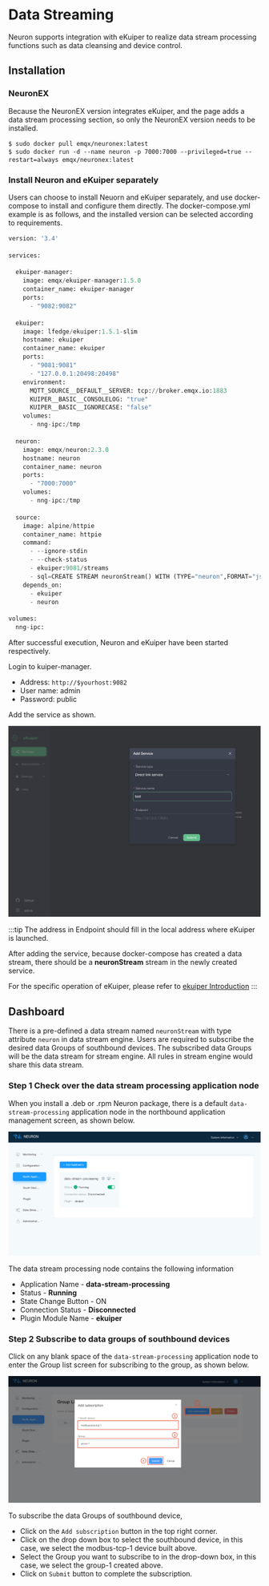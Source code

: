 # Data Streaming

Neuron supports integration with eKuiper to realize data stream processing functions such as data cleansing and device control.

## Installation

### NeuronEX

Because the NeuronEX version integrates eKuiper, and the page adds a data stream processing section, so only the NeuronEX version needs to be installed.

```shell
$ sudo docker pull emqx/neuronex:latest
$ sudo docker run -d --name neuron -p 7000:7000 --privileged=true --restart=always emqx/neuronex:latest
```

### Install Neuron and eKuiper separately

Users can choose to install Neuorn and eKuiper separately, and use docker-compose to install and configure them directly. The docker-compose.yml example is as follows, and the installed version can be selected according to requirements.

```python
version: '3.4'

services:

  ekuiper-manager:
    image: emqx/ekuiper-manager:1.5.0
    container_name: ekuiper-manager
    ports:
      - "9082:9082"

  ekuiper:
    image: lfedge/ekuiper:1.5.1-slim
    hostname: ekuiper
    container_name: ekuiper
    ports:
      - "9081:9081"
      - "127.0.0.1:20498:20498"
    environment:
      MQTT_SOURCE__DEFAULT__SERVER: tcp://broker.emqx.io:1883
      KUIPER__BASIC__CONSOLELOG: "true"
      KUIPER__BASIC__IGNORECASE: "false"
    volumes:
      - nng-ipc:/tmp

  neuron:
    image: emqx/neuron:2.3.0
    hostname: neuron
    container_name: neuron
    ports:
      - "7000:7000"
    volumes:
      - nng-ipc:/tmp

  source:
    image: alpine/httpie
    container_name: httpie
    command:
      - --ignore-stdin
      - --check-status
      - ekuiper:9081/streams
      - sql=CREATE STREAM neuronStream() WITH (TYPE="neuron",FORMAT="json",SHARED="true");
    depends_on:
      - ekuiper
      - neuron

volumes:
  nng-ipc:
```

After successful execution, Neuron and eKuiper have been started respectively.

Login to kuiper-manager.

* Address: `http://$yourhost:9082`
* User name: admin
* Password: public

Add the service as shown.

![ekuiper_service](./assets/ekuiper_service.png)

:::tip
The address in Endpoint should fill in the local address where eKuiper is launched.

After adding the service, because docker-compose has created a data stream, there should be a **neuronStream** stream in the newly created service.

For the specific operation of eKuiper, please refer to [ekuiper Introduction](https://ekuiper.org/docs/en/latest/operation/manager-ui/overview.html#install-the-management-console)
:::

## Dashboard

There is a pre-defined a data stream named `neuronStream` with type attribute `neuron` in data stream engine. Users are required to subscribe the desired data Groups of southbound devices. The subscribed data Groups will be the data stream for stream engine. All rules in stream engine would share this data stream.

### Step 1 Check over the data stream processing application node

When you install a .deb or .rpm Neuron package, there is a default `data-stream-processing` application node in the northbound application management screen, as shown below.

![data-stream-rules-adapter](./assets/data-stream-rules-adapter.png)

The data stream processing node contains the following information

* Application Name - **data-stream-processing**
* Status - **Running**
* State Change Button - ON
* Connection Status - **Disconnected**
* Plugin Module Name - **ekuiper**

### Step 2 Subscribe to data groups of southbound devices

Click on any blank space of the `data-stream-processing` application node to enter the Group list screen for subscribing to the group, as shown below.

![data-stream-rules-sub](./assets/data-stream-rules-sub.png)

To subscribe the data Groups of southbound device,

* Click on the `Add subscription` button in the top right corner.
* Click on the drop down box to select the southbound device, in this case, we select the modbus-tcp-1 device built above.
* Select the Group you want to subscribe to in the drop-down box, in this case, we select the group-1 created above.
* Click on `Submit` button to complete the subscription.
